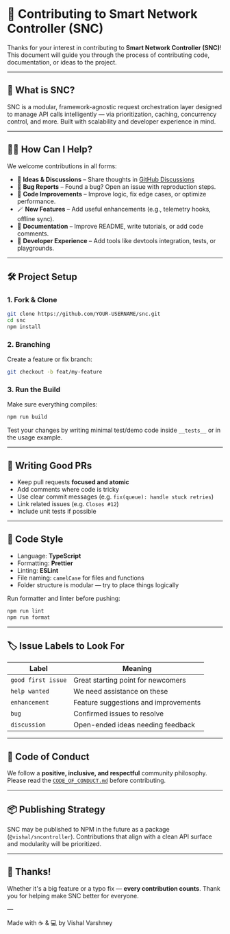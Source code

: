# 🤝 Contributing to Smart Network Controller (SNC)

Thanks for your interest in contributing to **Smart Network Controller (SNC)**! This document will guide you through the process of contributing code, documentation, or ideas to the project.

---

## 🧱 What is SNC?

SNC is a modular, framework-agnostic request orchestration layer designed to manage API calls intelligently — via prioritization, caching, concurrency control, and more. Built with scalability and developer experience in mind.

---

## 🙋‍♀️ How Can I Help?

We welcome contributions in all forms:

- 🧠 **Ideas & Discussions** – Share thoughts in [GitHub Discussions](https://github.com/YOUR-USERNAME/SNC/discussions)
- 🐛 **Bug Reports** – Found a bug? Open an issue with reproduction steps.
- 🧹 **Code Improvements** – Improve logic, fix edge cases, or optimize performance.
- 🪄 **New Features** – Add useful enhancements (e.g., telemetry hooks, offline sync).
- 📝 **Documentation** – Improve README, write tutorials, or add code comments.
- 🎨 **Developer Experience** – Add tools like devtools integration, tests, or playgrounds.

---

## 🛠 Project Setup

### 1. Fork & Clone

```bash
git clone https://github.com/YOUR-USERNAME/snc.git
cd snc
npm install
````

### 2. Branching

Create a feature or fix branch:

```bash
git checkout -b feat/my-feature
```

### 3. Run the Build

Make sure everything compiles:

```bash
npm run build
```

Test your changes by writing minimal test/demo code inside `__tests__` or in the usage example.

---

## 🧪 Writing Good PRs

* Keep pull requests **focused and atomic**
* Add comments where code is tricky
* Use clear commit messages (e.g. `fix(queue): handle stuck retries`)
* Link related issues (e.g. `Closes #12`)
* Include unit tests if possible

---

## 🧼 Code Style

* Language: **TypeScript**
* Formatting: **Prettier**
* Linting: **ESLint**
* File naming: `camelCase` for files and functions
* Folder structure is modular — try to place things logically

Run formatter and linter before pushing:

```bash
npm run lint
npm run format
```

---

## 🏷️ Issue Labels to Look For

| Label              | Meaning                              |
| ------------------ | ------------------------------------ |
| `good first issue` | Great starting point for newcomers   |
| `help wanted`      | We need assistance on these          |
| `enhancement`      | Feature suggestions and improvements |
| `bug`              | Confirmed issues to resolve          |
| `discussion`       | Open-ended ideas needing feedback    |

---

## 📢 Code of Conduct

We follow a **positive, inclusive, and respectful** community philosophy. Please read the [`CODE_OF_CONDUCT.md`](./CODE_OF_CONDUCT.md) before contributing.

---

## 📦 Publishing Strategy

SNC may be published to NPM in the future as a package (`@vishal/sncontroller`). Contributions that align with a clean API surface and modularity will be prioritized.

---

## 🙏 Thanks!

Whether it's a big feature or a typo fix — **every contribution counts**. Thank you for helping make SNC better for everyone.

—

Made with ☕️ & 💻 by Vishal Varshney
